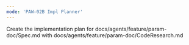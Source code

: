 ```yaml
---
mode: 'PAW-02B Impl Planner'
---
```


Create the implementation plan for docs/agents/feature/param-doc/Spec.md with docs/agents/feature/param-doc/CodeResearch.md